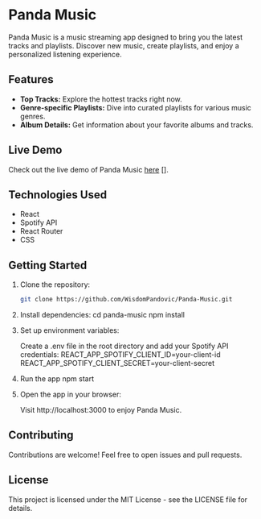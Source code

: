# Panda Music

Panda Music is a music streaming app designed to bring you the latest tracks and playlists. Discover new music, create playlists, and enjoy a personalized listening experience.

## Features

- **Top Tracks:** Explore the hottest tracks right now.
- **Genre-specific Playlists:** Dive into curated playlists for various music genres.
- **Album Details:** Get information about your favorite albums and tracks.

## Live Demo

Check out the live demo of Panda Music [here](https://panda-music.vercel.app/) [].

## Technologies Used

- React
- Spotify API
- React Router
- CSS

## Getting Started

1. Clone the repository:

   ```bash
   git clone https://github.com/WisdomPandovic/Panda-Music.git

2. Install dependencies:
   cd panda-music
   npm install

3. Set up environment variables:

   Create a .env file in the root directory and add your Spotify API credentials:
   REACT_APP_SPOTIFY_CLIENT_ID=your-client-id
   REACT_APP_SPOTIFY_CLIENT_SECRET=your-client-secret

4. Run the app
   npm start

5. Open the app in your browser:

   Visit http://localhost:3000 to enjoy Panda Music.

## Contributing
Contributions are welcome! Feel free to open issues and pull requests.

## License
This project is licensed under the MIT License - see the LICENSE file for details.


